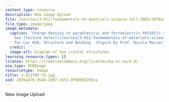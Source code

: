 ```yaml
---
content_type: resource
description: New image Upload
file: /courses/3-012-fundamentals-of-materials-science-fall-2005/2076a47636401d97cb51df9885539bca_3-012f05-th.jpg
file_type: image/jpeg
image_metadata:
  caption: 'Charge density in paraelectric and ferroelectric PbTiO{{< sub "3" >}}.
    See [lecture notes](/courses/3-012-fundamentals-of-materials-science-fall-2005/pages/lecture-notes)
    for Lec #16, Structure and Bonding. (Figure by Prof. Nicola Marzari.)'
  credit: ''
  image-alt: Diagram of two crystal structures.
learning_resource_types: []
license: https://creativecommons.org/licenses/by-nc-sa/4.0/
ocw_type: OCWImage
resourcetype: Image
title: 3-012f05-th.jpg
uid: 2076a476-3640-1d97-cb51-df9885539bca
---
```

New image Upload